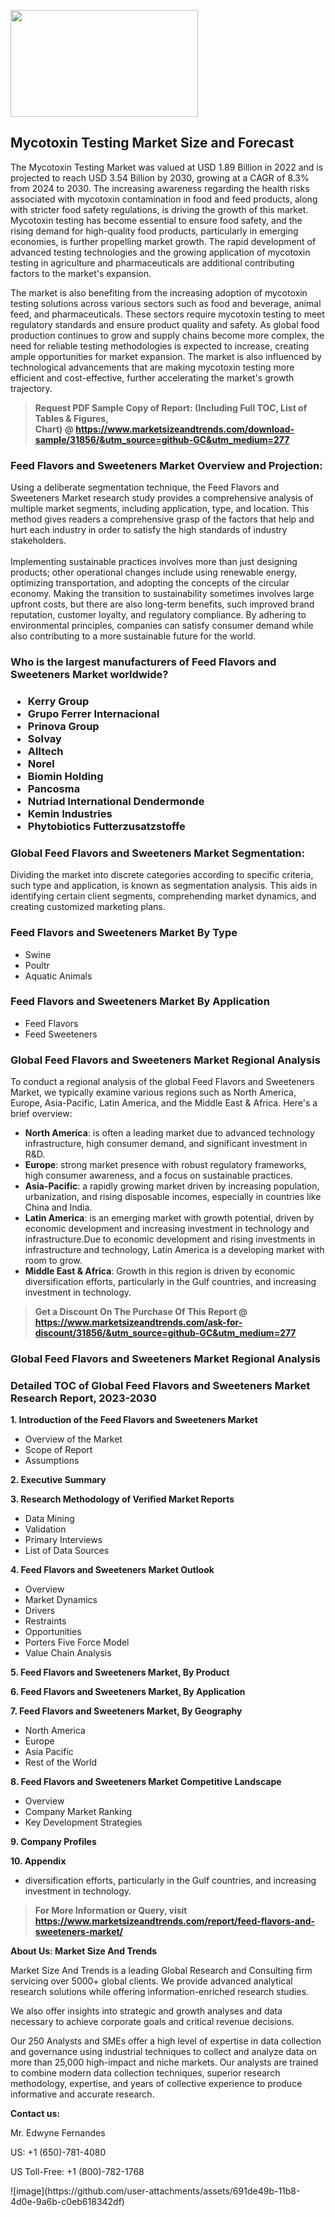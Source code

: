 <p><img class="alignnone size-medium wp-image-20088" src="https://ffe5etoiles.com/wp-content/uploads/2024/12/MST1-300x171.png" alt="" width="300" height="171" /></p><h2>Mycotoxin Testing Market Size and Forecast</h2><p>The Mycotoxin Testing Market was valued at USD 1.89 Billion in 2022 and is projected to reach USD 3.54 Billion by 2030, growing at a CAGR of 8.3% from 2024 to 2030. The increasing awareness regarding the health risks associated with mycotoxin contamination in food and feed products, along with stricter food safety regulations, is driving the growth of this market. Mycotoxin testing has become essential to ensure food safety, and the rising demand for high-quality food products, particularly in emerging economies, is further propelling market growth. The rapid development of advanced testing technologies and the growing application of mycotoxin testing in agriculture and pharmaceuticals are additional contributing factors to the market's expansion.</p><p>The market is also benefiting from the increasing adoption of mycotoxin testing solutions across various sectors such as food and beverage, animal feed, and pharmaceuticals. These sectors require mycotoxin testing to meet regulatory standards and ensure product quality and safety. As global food production continues to grow and supply chains become more complex, the need for reliable testing methodologies is expected to increase, creating ample opportunities for market expansion. The market is also influenced by technological advancements that are making mycotoxin testing more efficient and cost-effective, further accelerating the market's growth trajectory.</p></p><blockquote id="" class=""><strong>Request PDF Sample Copy of Report: (Including Full TOC, List of Tables &amp; Figures, Chart)&nbsp;@&nbsp;<strong><a href="https://www.marketsizeandtrends.com/download-sample/31856/&utm_source=github-GC&utm_medium=277" target="_blank">https://www.marketsizeandtrends.com/download-sample/31856/&utm_source=github-GC&utm_medium=277</a></strong></strong></blockquote><h3 id="" class="">Feed Flavors and Sweeteners Market&nbsp;Overview and Projection:</h3><p id="" class="">Using a deliberate segmentation technique, the Feed Flavors and Sweeteners Market research study provides a comprehensive analysis of multiple market segments, including application, type, and location. This method gives readers a comprehensive grasp of the factors that help and hurt each industry in order to satisfy the high standards of industry stakeholders. <br /> <br />Implementing sustainable practices involves more than just designing products; other operational changes include using renewable energy, optimizing transportation, and adopting the concepts of the circular economy. Making the transition to sustainability sometimes involves large upfront costs, but there are also long-term benefits, such improved brand reputation, customer loyalty, and regulatory compliance. By adhering to environmental principles, companies can satisfy consumer demand while also contributing to a more sustainable future for the world.</p><h3 id="" class="">Who is the largest manufacturers of&nbsp;Feed Flavors and Sweeteners Market worldwide?</h3><h3 class=""><p><ul><li>Kerry Group </li><li> Grupo Ferrer Internacional </li><li> Prinova Group </li><li> Solvay </li><li> Alltech </li><li> Norel </li><li> Biomin Holding </li><li> Pancosma </li><li> Nutriad International Dendermonde </li><li> Kemin Industries </li><li> Phytobiotics Futterzusatzstoffe</li></ul></p></h3><h3 id="" class="">Global&nbsp;Feed Flavors and Sweeteners Market Segmentation:</h3><p id="" class="">Dividing the market into discrete categories according to specific criteria, such type and application, is known as segmentation analysis. This aids in identifying certain client segments, comprehending market dynamics, and creating customized marketing plans.</p><h3 id="" class="">Feed Flavors and Sweeteners Market&nbsp;By Type</h3><p><p><ul><li>Swine </li><li> Poultr </li><li> Aquatic Animals</p></li></ul></p></p><h3 id="" class="">Feed Flavors and Sweeteners Market&nbsp;By Application</h3><p class=""><p><ul><li>Feed Flavors </li><li> Feed Sweeteners</li></ul></p></p><h3 id="" class="">Global Feed Flavors and Sweeteners Market Regional Analysis</h3><p id="" class="">To conduct a regional analysis of the global Feed Flavors and Sweeteners Market, we typically examine various regions such as North America, Europe, Asia-Pacific, Latin America, and the Middle East &amp; Africa. Here's a brief overview:</p><ul><li><strong>North America</strong>: is often a leading market due to advanced technology infrastructure, high consumer demand, and significant investment in R&amp;D.</li><li><strong>Europe</strong>: strong market presence with robust regulatory frameworks, high consumer awareness, and a focus on sustainable practices.</li><li><strong>Asia-Pacific</strong>: a rapidly growing market driven by increasing population, urbanization, and rising disposable incomes, especially in countries like China and India.</li><li><strong>Latin America</strong>: is an emerging market with growth potential, driven by economic development and increasing investment in technology and infrastructure.Due to economic development and rising investments in infrastructure and technology, Latin America is a developing market with room to grow.</li><li><strong>Middle East &amp; Africa</strong>: Growth in this region is driven by economic diversification efforts, particularly in the Gulf countries, and increasing investment in technology.</li></ul><blockquote id="" class=""><strong>Get a Discount On The Purchase Of This Report @ <strong><a href="https://www.marketsizeandtrends.com/ask-for-discount/31856/&utm_source=github-GC&utm_medium=277" target="_blank">https://www.marketsizeandtrends.com/ask-for-discount/31856/&utm_source=github-GC&utm_medium=277</a></strong></strong></blockquote><h3 id="" class="">Global Feed Flavors and Sweeteners Market Regional Analysis</h3><h3 id="" class="">Detailed TOC of Global Feed Flavors and Sweeteners Market Research Report, 2023-2030</h3><p id="" class=""><strong>1. Introduction of the Feed Flavors and Sweeteners Market</strong></p><ul><li>Overview of the Market</li><li>Scope of Report</li><li>Assumptions</li></ul><p id="" class=""><strong>2. Executive Summary</strong></p><p id="" class=""><strong>3. Research Methodology of Verified Market Reports</strong></p><ul><li>Data Mining</li><li>Validation</li><li>Primary Interviews</li><li>List of Data Sources</li></ul><p id="" class=""><strong>4. Feed Flavors and Sweeteners Market Outlook</strong></p><ul><li>Overview</li><li>Market Dynamics</li><li>Drivers</li><li>Restraints</li><li>Opportunities</li><li>Porters Five Force Model</li><li>Value Chain Analysis</li></ul><p id="" class=""><strong>5. Feed Flavors and Sweeteners Market, By Product</strong></p><p id="" class=""><strong>6. Feed Flavors and Sweeteners Market, By Application</strong></p><p id="" class=""><strong>7. Feed Flavors and Sweeteners Market, By Geography</strong></p><ul><li>North America</li><li>Europe</li><li>Asia Pacific</li><li>Rest of the World</li></ul><p id="" class=""><strong>8. Feed Flavors and Sweeteners Market Competitive Landscape</strong></p><ul><li>Overview</li><li>Company Market Ranking</li><li>Key Development Strategies</li></ul><p id="" class=""><strong>9. Company Profiles</strong></p><p id="" class=""><strong>10. Appendix</strong></p><ul><li>diversification efforts, particularly in the Gulf countries, and increasing investment in technology.</li></ul><blockquote id="" class=""><strong>For More Information or Query, visit <strong><strong><a href="https://www.marketsizeandtrends.com/report/feed-flavors-and-sweeteners-market/" target="_blank">https://www.marketsizeandtrends.com/report/feed-flavors-and-sweeteners-market/</a></strong></strong></strong></blockquote><p id="" class=""><strong>About Us: Market Size And Trends</strong></p><p id="" class="">Market Size And Trends is a leading Global Research and Consulting firm servicing over 5000+ global clients. We provide advanced analytical research solutions while offering information-enriched research studies.</p><p id="" class="">We also offer insights into strategic and growth analyses and data necessary to achieve corporate goals and critical revenue decisions.</p><p id="" class="">Our 250 Analysts and SMEs offer a high level of expertise in data collection and governance using industrial techniques to collect and analyze data on more than 25,000 high-impact and niche markets. Our analysts are trained to combine modern data collection techniques, superior research methodology, expertise, and years of collective experience to produce informative and accurate research.</p><p id="" class=""><strong>Contact us:</strong></p><p id="" class="">Mr. Edwyne Fernandes</p><p id="" class="">US: +1 (650)-781-4080</p><p id="" class="">US Toll-Free: +1 (800)-782-1768</p>
![image](https://github.com/user-attachments/assets/691de49b-11b8-4d0e-9a6b-c0eb618342df)
